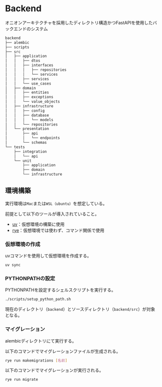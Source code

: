 # Backend

オニオンアーキテクチャを採用したディレクトリ構造かつFastAPIを使用したバックエンドのシステム

```bash
backend
├── alembic
├── scripts
├── src
│   ├── application
│   │   ├── dtos
│   │   ├── interfaces
│   │   │   ├── repositories
│   │   │   └── services
│   │   ├── services
│   │   └── use_cases
│   ├── domain
│   │   ├── entities
│   │   ├── exceptions
│   │   └── value_objects
│   ├── infrastructure
│   │   ├── config
│   │   ├── database
│   │   │   └── models
│   │   └── repositories
│   └── presentation
│       ├── api
│       │   └── endpoints
│       └── schemas
└── tests
    ├── integration
    │   └── api
    └── unit
        ├── application
        ├── domain
        └── infrastructure
```

## 環境構築

実行環境は`Mac`または`WSL（ubuntu）`を想定している。

前提として以下のツールが導入されていること。

- [uv](https://github.com/astral-sh/uv)：仮想環境の構築に使用
- [rye](https://github.com/astral-sh/rye)：仮想環境では使わず、コマンド関係で使用

### 仮想環境の作成

uvコマンドを使用して仮想環境を作成する。

```bash
uv sync
```

### PYTHONPATHの設定

PYTHONPATHを設定するシェルスクリプトを実行する。

```bash
./scripts/setup_python_path.sh
```

現在のディレクトリ（`backend`）とソースディレクトリ（`backend/src`）が対象となる。

### マイグレーション

alembicディレクトリにて実行する。

以下のコマンドでマイグレーションファイルが生成される。

```bash
rye run makemigrations [名前]
```

以下のコマンドでマイグレーションが実行される。

```bash
rye run migrate
```
